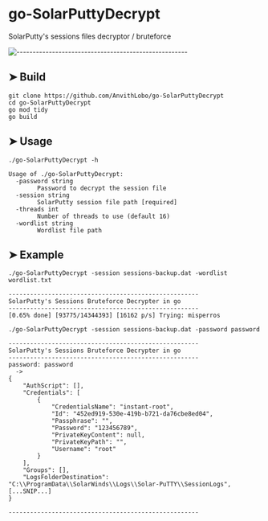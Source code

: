 # go-SolarPuttyDecrypt
 SolarPutty's sessions files decryptor / bruteforce

![-----------------------------------------------------](https://raw.githubusercontent.com/andreasbm/readme/master/assets/lines/rainbow.png)

## ➤ Build

```console
git clone https://github.com/AnvithLobo/go-SolarPuttyDecrypt
cd go-SolarPuttyDecrypt
go mod tidy
go build
```

## ➤ Usage

```console
./go-SolarPuttyDecrypt -h

Usage of ./go-SolarPuttyDecrypt:
  -password string
        Password to decrypt the session file
  -session string
        SolarPutty session file path [required]
  -threads int
        Number of threads to use (default 16)
  -wordlist string
        Wordlist file path

```

## ➤ Example

```console
./go-SolarPuttyDecrypt -session sessions-backup.dat -wordlist wordlist.txt

-----------------------------------------------------
SolarPutty's Sessions Bruteforce Decrypter in go
-----------------------------------------------------
[0.65% done] [93775/14344393] [16162 p/s] Trying: misperros

```

```console
./go-SolarPuttyDecrypt -session sessions-backup.dat -password password

-----------------------------------------------------
SolarPutty's Sessions Bruteforce Decrypter in go
-----------------------------------------------------
password: password
  ->
{
    "AuthScript": [],
    "Credentials": [
        {
            "CredentialsName": "instant-root",
            "Id": "452ed919-530e-419b-b721-da76cbe8ed04",
            "Passphrase": "",
            "Password": "123456789",
            "PrivateKeyContent": null,
            "PrivateKeyPath": "",
            "Username": "root"
        }
    ],
    "Groups": [],
    "LogsFolderDestination": "C:\\ProgramData\\SolarWinds\\Logs\\Solar-PuTTY\\SessionLogs",
[...SNIP...]
}

-----------------------------------------------------
```

